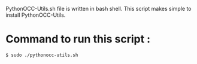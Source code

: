 PythonOCC-Utils.sh file is written in bash shell. This script makes simple to install PythonOCC-Utils.

# Command to run this script :
    $ sudo ./pythonocc-utils.sh
